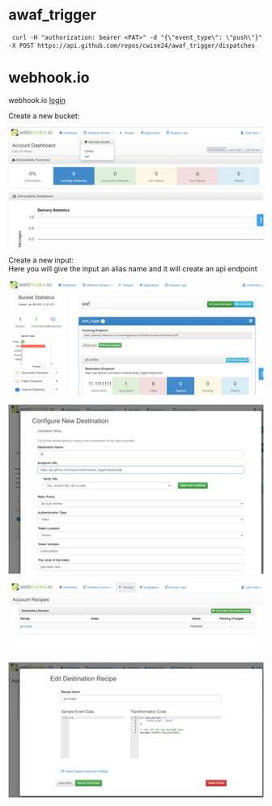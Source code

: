 # awaf_trigger

```
 curl -H "authorization: bearer <PAT>" -d "{\"event_type\": \"push\"}" -X POST https://api.github.com/repos/cwise24/awaf_trigger/dispatches
```

# webhook.io

webhook.io [login](https://console.webhooks.io/index.html#/login)

Create a new bucket:

![login](imgs/wh1.PNG)

Create a new input:   
Here you will give the input an alias name and it will create an api endpoint   

![input](imgs/wh2.PNG)

![input](imgs/wh3.PNG)

![input](imgs/wh4.PNG)

![input](imgs/wh5.PNG)
